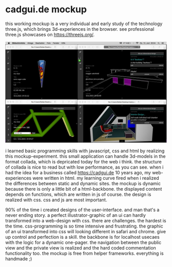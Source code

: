 # cadgui.de mockup

this working mockup is a very individual and early study of the technology three.js, which brings 3d-experiences in the browser. see professional three.js showcases on https://threejs.org/.

![screenshot](https://raw.githubusercontent.com/stefanstoehr/cadguide/main/img/18.png)

i learned basic programming skills with javascript, css and html by realizing this mockup-experiment. this small application can handle 3d-models in the format collada, which is depricated today for the web i think. the structure of collada is nice to read but with low performance, as you can see. when i had the idea for a business called https://cadgui.de 10 years ago, my web-experiences were written in html. my learning curve fired when i realized the differences between static and dynamic sites. the mockup is dynamic because there is only a little bit of a html-backbone. the displayed content depends on functions, which are written in js of course. the design is realized with css. css and js are most important.

90% of the time i created designs of the user-interface. and man that's a never ending story. a perfect illustrator-graphic of an ui can hardly transformed into a web-design with css. there are challenges. the hardest is the time. css-programming is so time intensive and frustrating. the graphic of an ui transformed into css will looking different in safari and chrome. give up control and perfection is a skill. the backbone is for localhost usecaes with the logic for a dynamic one-pager. the navigation between the public view and the private view is realized and the hard coded commentation functionality too. the mockup is free from helper frameworks. everything is handmade ;)  
